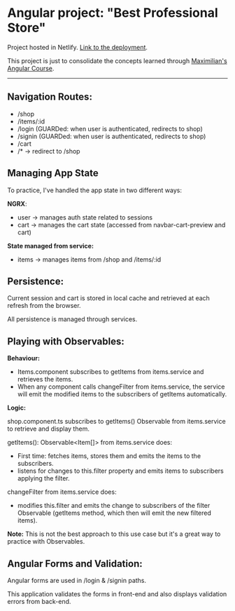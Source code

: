 # Angular project: "Best Professional Store"

Project hosted in Netlify. [Link to the deployment](https://jmp-angular-shop.netlify.app/).

This project is just to consolidate the concepts learned through [Maximilian's Angular Course](https://www.udemy.com/course/the-complete-guide-to-angular-2/).

----------------

## Navigation Routes:

- /shop 
- /items/:id 
- /login (GUARDed: when user is authenticated, redirects to shop)
- /signin (GUARDed: when user is authenticated, redirects to shop)
- /cart 
- /* -> redirect to /shop

## Managing App State

To practice, I've handled the app state in two different ways:

**NGRX**:
- user -> manages auth state related to sessions
- cart -> manages the cart state (accessed from navbar-cart-preview and cart)
	
**State managed from service:**
- items -> manages items from /shop and /items/:id

## Persistence:

Current session and cart is stored in local cache and retrieved at each refresh from the browser. 

All persistence is managed through services.

## Playing with Observables:

**Behaviour:**
- Items.component subscribes to getItems from items.service and retrieves the items.
- When any component calls changeFilter from items.service, the service will emit the modified items to the subscribers of getItems automatically.

**Logic:**

shop.component.ts subscribes to getItems() Observable from items.service to retrieve and display them.

getItems(): Observable<Item[]> from items.service does:
- First time: fetches items, stores them and emits the items to the subscribers.
- listens for changes to this.filter property and emits items to subscribers applying the filter.

changeFilter from items.service does:
- modifies this.filter and emits the change to subscribers of the filter Observable (getItems method, which then will emit the new filtered items).

**Note:** This is not the best approach to this use case but it's a great way to practice with Observables.

## Angular Forms and Validation:

Angular forms are used in /login & /signin paths.

This application validates the forms in front-end and also displays validation errors from back-end.
